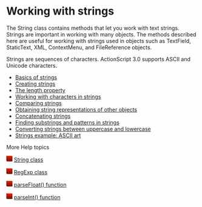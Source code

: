 # Working with strings

The String class contains methods that let you work with text strings. Strings
are important in working with many objects. The methods described here are
useful for working with strings used in objects such as TextField, StaticText,
XML, ContextMenu, and FileReference objects.

Strings are sequences of characters. ActionScript 3.0 supports ASCII and Unicode
characters.

- [Basics of strings](./basics-of-strings.md)
- [Creating strings](./creating-strings.md)
- [The length property](./the-length-property.md)
- [Working with characters in strings](./working-with-characters-in-strings.md)
- [Comparing strings](./comparing-strings.md)
- [Obtaining string representations of other objects](./obtaining-string-representations-of-other-objects.md)
- [Concatenating strings](./concatenating-strings.md)
- [Finding substrings and patterns in strings](./finding-substrings-and-patterns-in-strings.md)
- [Converting strings between uppercase and lowercase](./converting-strings-between-uppercase-and-lowercase.md)
- [Strings example: ASCII art](./strings-example-ascii-art.md)

More Help topics

![](../../img/flashplatformLinkIndicator.png)
[String class](https://help.adobe.com/en_US/FlashPlatform/reference/actionscript/3/String.html)

![](../../img/flashplatformLinkIndicator.png)
[RegExp class](https://help.adobe.com/en_US/FlashPlatform/reference/actionscript/3/RegExp.html)

![](../../img/flashplatformLinkIndicator.png)
[parseFloat() function](https://help.adobe.com/en_US/FlashPlatform/reference/actionscript/3/package.html#parseFloat%28%29)

![](../../img/flashplatformLinkIndicator.png)
[parseInt() function](https://help.adobe.com/en_US/FlashPlatform/reference/actionscript/3/package.html#parseInt%28%29)
